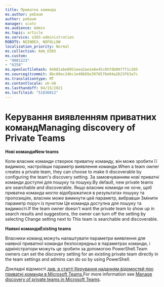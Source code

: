 ```yaml
---
title: Приватна команда
ms.author: pebaum
author: pebaum
manager: scotv
ms.audience: Admin
ms.topic: article
ms.service: o365-administration
ROBOTS: NOINDEX, NOFOLLOW
localization_priority: Normal
ms.collection: Adm_O365
ms.custom:
- "9001223"
- "6258"
ms.openlocfilehash: 84881abe0951eea2ae1e8e45c05fdb0977f1c285
ms.sourcegitcommit: 8bc60ec34bc1e40685e3976576e04a2623f63a7c
ms.translationtype: MT
ms.contentlocale: uk-UA
ms.lasthandoff: 04/15/2021
ms.locfileid: "51836012"
---
```

# <a name="managing-discovery-of-private-teams"></a><span data-ttu-id="74edf-102">Керування виявленням приватних команд</span><span class="sxs-lookup"><span data-stu-id="74edf-102">Managing discovery of Private Teams</span></span>

<span data-ttu-id="74edf-103">**Нові команди**</span><span class="sxs-lookup"><span data-stu-id="74edf-103">**New teams**</span></span>

<span data-ttu-id="74edf-104">Коли власник команди створює приватну команду, він може зробити її видимою, настроївши параметр виявлення команди.</span><span class="sxs-lookup"><span data-stu-id="74edf-104">When a team owner creates a private team, they can choose to make it discoverable by configuring the team's discovery setting.</span></span> <span data-ttu-id="74edf-105">За замовчуванням нові приватні команди доступні для пошуку та пошуку.</span><span class="sxs-lookup"><span data-stu-id="74edf-105">By default, new private teams are searchable and discoverable.</span></span> <span data-ttu-id="74edf-106">Якщо власник команди не хоче, щоб приватна команда могло відображатися в результатах пошуку та пропозиціях, власник може вимкнути цей параметр, вибравши Змінити параметр поруч із пунктом Ця команда доступна для пошуку та видимості.</span><span class="sxs-lookup"><span data-stu-id="74edf-106">If the team owner doesn't want the private team to show up in search results and suggestions, the owner can turn off the setting by selecting Change setting next to This team is searchable and discoverable.</span></span>  

<span data-ttu-id="74edf-107">**Наявні команди**</span><span class="sxs-lookup"><span data-stu-id="74edf-107">**Existing teams**</span></span>

<span data-ttu-id="74edf-108">Власники команд можуть налаштувати параметри виявлення для наявної приватної команди безпосередньо в параметрах команди, і адміністратори можуть це зробити за допомогою PowerShell.</span><span class="sxs-lookup"><span data-stu-id="74edf-108">Team owners can set the discovery setting for an existing private team directly in the team settings and admins can do so by using PowerShell.</span></span>  

<span data-ttu-id="74edf-109">Докладні відомості [див. в статті Керування наданням відомостей про приватні команди в Microsoft Teams.](https://docs.microsoft.com/microsoftteams/manage-discovery-of-private-teams)</span><span class="sxs-lookup"><span data-stu-id="74edf-109">For more information see  [Manage discovery of private teams in Microsoft Teams](https://docs.microsoft.com/microsoftteams/manage-discovery-of-private-teams).</span></span>
